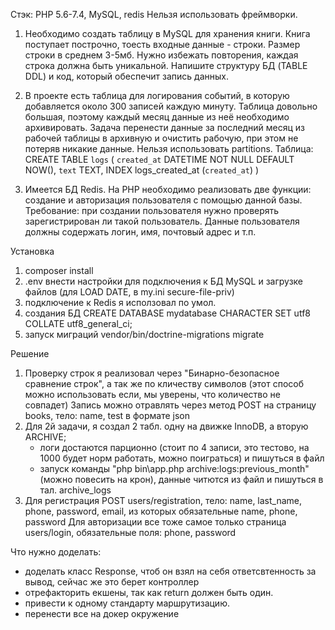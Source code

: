 Стэк: PHP 5.6-7.4, MySQL, redis
Нельзя использовать фреймворки.

1. Необходимо создать таблицу в MySQL для хранения книги. Книга поступает построчно, тоесть входные данные - строки. Размер строки в среднем 3-5мб. Нужно избежать повторения, каждая строка должна быть уникальной. Напишите структуру БД (TABLE DDL) и код, который обеспечит запись данных.

2. В проекте есть таблица для логирования событий, в которую добавляется около 300 записей каждую минуту. Таблица довольно большая, поэтому каждый месяц данные из неё необходимо архивировать.
Задача перенести данные за последний месяц из рабочей таблицы в архивную и очистить рабочую, при этом не потеряв никакие данные.
Нельзя использовать partitions.
Таблица:
CREATE TABLE `logs` (
`created_at` DATETIME NOT NULL DEFAULT NOW(),
`text` TEXT,
INDEX logs_created_at (`created_at`)
)

3. Имеется БД Redis. На PHP необходимо реализовать две функции: создание и авторизация пользователя с помощью данной базы. Требование: при создании пользователя нужно проверять зарегистрирован ли такой пользователь.
Данные пользователя должны содержать логин, имя, почтовый адрес и т.п.

Установка
1) composer install
2) .env внести настройки для подключения к БД MySQL и загрузке файлов (для LOAD DATE, в my.ini secure-file-priv)
3) подключение к Redis я исползовал по умол.
4) создания БД CREATE DATABASE mydatabase CHARACTER SET utf8 COLLATE utf8_general_ci;
5) запуск миграций vendor/bin/doctrine-migrations migrate

Решение
1) Проверку строк я реализовал через "Бинарно-безопасное сравнение строк", а так же по кличеству символов (этот способ можно использовать если, мы уверены, что количество не совпадет)
    Запись можно отравлять через метод POST на страницу books, тело: name, test в формате json
2) Для 2й задачи, я создал 2 табл. одну на движке InnoDB, а вторую ARCHIVE;
    * логи достаются парционно (стоит по 4 записи, это тестово, на 1000 будет норм работать, можно поиграться) и пишуться в файл
    * запуск команды "php bin\app.php archive:logs:previous_month" (можно повесить на крон), данные читются из файл и пишуться в тал. archive_logs
3) Для регистрация POST users/registration, тело: name, last_name, phone, password, email, из которых обязательные name, phone, password
    Для авторизации все тоже самое только страница users/login, обязательные поля: phone, password
    
Что нужно доделать:
- доделать класс Response, чтоб он взял на себя ответсвтенность за вывод, сейчас же это берет контроллер
- отрефакторить екшены, так как return должен быть один.
- привести к одному стандарту маршрутизацию.
- перенести все на докер окружение